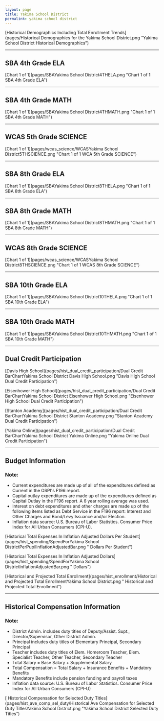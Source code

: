 ```yaml
---
layout: page
title: Yakima School District
permalink: yakima school district
---
```



[Historical Demographics Including Total Enrollment Trends](pages/Historical Demographics for the Yakima School District.png "Yakima School District Historical Demographics")

___

## SBA 4th Grade ELA

[Chart 1 of 1](pages/SBAYakima School District4THELA.png "Chart 1 of 1 SBA 4th Grade ELA")


___

## SBA 4th Grade MATH

[Chart 1 of 1](pages/SBAYakima School District4THMATH.png "Chart 1 of 1 SBA 4th Grade MATH")


___

## WCAS 5th Grade SCIENCE

[Chart 1 of 1](pages/wcas_science/WCASYakima School District5THSCIENCE.png "Chart 1 of 1 WCA 5th Grade SCIENCE")


___

## SBA 8th Grade ELA

[Chart 1 of 1](pages/SBAYakima School District8THELA.png "Chart 1 of 1 SBA 8th Grade ELA")


___

## SBA 8th Grade MATH

[Chart 1 of 1](pages/SBAYakima School District8THMATH.png "Chart 1 of 1 SBA 8th Grade MATH")


___

## WCAS 8th Grade SCIENCE

[Chart 1 of 1](pages/wcas_science/WCASYakima School District8THSCIENCE.png "Chart 1 of 1 WCAS 8th Grade SCIENCE")


___

## SBA 10th Grade ELA

[Chart 1 of 1](pages/SBAYakima School District10THELA.png "Chart 1 of 1 SBA 10th Grade ELA")


___

## SBA 10th Grade MATH

[Chart 1 of 1](pages/SBAYakima School District10THMATH.png "Chart 1 of 1 SBA 10th Grade MATH")


___

## Dual Credit Participation

[Davis High School](pages/hist_dual_credit_participation/Dual Credit BarChartYakima School District Davis High School.png "Davis High School Dual Credit Participation")

[Eisenhower High School](pages/hist_dual_credit_participation/Dual Credit BarChartYakima School District Eisenhower High School.png "Eisenhower High School Dual Credit Participation")

[Stanton Academy](pages/hist_dual_credit_participation/Dual Credit BarChartYakima School District Stanton Academy.png "Stanton Academy Dual Credit Participation")

[Yakima Online](pages/hist_dual_credit_participation/Dual Credit BarChartYakima School District Yakima Online.png "Yakima Online Dual Credit Participation")


___

## Budget Information
### Note:
- Current expenditures are made up of all of the expenditures defined as Current in the OSPI's F196 report.
- Capital outlay expenditures are made up of the expenditures defined as Capital Outlay in the F196 report. A 6 year rolling average was used.
- Interest on debt expenditures and other charges are made up of the following items listed as Debt Service in the F196 report: Interest and Other Charges and Bond/Levy Issuance and/or Election.
- Inflation data source: U.S. Bureau of Labor Statistics. Consumer Price Index for All Urban Consumers (CPI-U).

[Historical Total Expenses In Inflation Adjusted Dollars Per Student](pages/hist_spending/SpendForYakima School DistrictPerPupilInflationAdjustedBar.png " Dollars Per Student")

[Historical Total Expenses In Inflation Adjusted Dollars](pages/hist_spending/SpendForYakima School DistrictInflationAdjustedBar.png " Dollars")

[Historical and Projected Total Enrollment](pages/hist_enrollment/Historical and Projected Total EnrollmentYakima School District.png " Historical and Projected Total Enrollment")


___

## Historical Compensation Information
### Note:
- District Admin. includes duty titles of Deputy/Assist. Supt., Director/Supervisor, Other District Admin.
- Principal includes duty titles of Elementary Principal, Secondary Principal
- Teacher includes duty titles of Elem. Homeroom Teacher, Elem. Specialist Teacher, Other Teacher, Secondary Teacher
- Total Salary = Base Salary + Supplemental Salary
- Total Compensation = Total Salary + Insurance Benefits + Mandatory Benefits
- Mandatory Benefits include pension funding and payroll taxes
- Inflation data source: U.S. Bureau of Labor Statistics. Consumer Price Index for All Urban Consumers (CPI-U)

[ Historical Compensation for Selected Duty Titles](pages/hist_ave_comp_sel_duty/Historical Ave Compensation for Selected Duty TitlesYakima School District.png "Yakima School District Selected Duty Titles")

